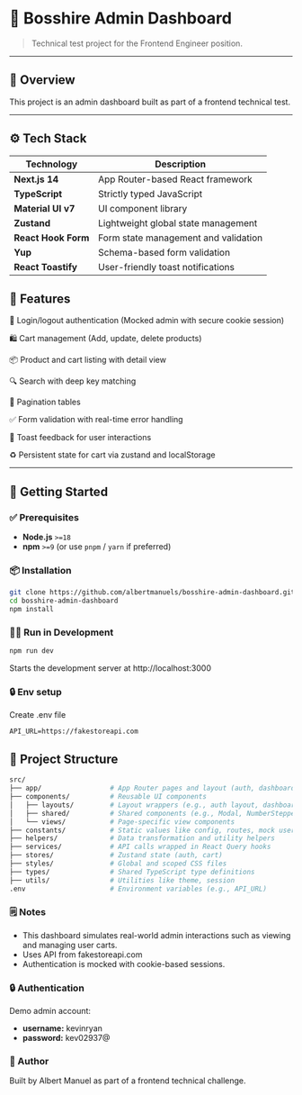 # 🧩 Bosshire Admin Dashboard

> Technical test project for the Frontend Engineer position.

---

## 📝 Overview

This project is an admin dashboard built as part of a frontend technical test.

---

## ⚙️ Tech Stack

| Technology       | Description                              |
|------------------|------------------------------------------|
| **Next.js 14**   | App Router-based React framework          |
| **TypeScript**   | Strictly typed JavaScript                |
| **Material UI v7** | UI component library     |
| **Zustand**      | Lightweight global state management      |
| **React Hook Form** | Form state management and validation   |
| **Yup**          | Schema-based form validation             |
| **React Toastify** | User-friendly toast notifications      |

## 🧪 Features
🔐 Login/logout authentication (Mocked admin with secure cookie session)

🛍️ Cart management (Add, update, delete products)

📦 Product and cart listing with detail view

🔍 Search with deep key matching

📄 Pagination tables

✅ Form validation with real-time error handling

🧾 Toast feedback for user interactions

♻️ Persistent state for cart via zustand and localStorage

---

## 🚀 Getting Started

### ✅ Prerequisites

- **Node.js** `>=18`
- **npm** `>=9` (or use `pnpm` / `yarn` if preferred)

### 📦 Installation

```bash
git clone https://github.com/albertmanuels/bosshire-admin-dashboard.git
cd bosshire-admin-dashboard
npm install
```

### 🏃‍♂️ Run in Development

```bash
npm run dev
```
Starts the development server at http://localhost:3000

### 🔒 Env setup
Create .env file
```env
API_URL=https://fakestoreapi.com
```

## 📁 Project Structure

```bash
src/
├── app/                 # App Router pages and layout (auth, dashboard)
├── components/          # Reusable UI components
│   ├── layouts/         # Layout wrappers (e.g., auth layout, dashboard layout)
│   ├── shared/          # Shared components (e.g., Modal, NumberStepper, SearchBar)
│   └── views/           # Page-specific view components
├── constants/           # Static values like config, routes, mock user
├── helpers/             # Data transformation and utility helpers
├── services/            # API calls wrapped in React Query hooks
├── stores/              # Zustand state (auth, cart)
├── styles/              # Global and scoped CSS files
├── types/               # Shared TypeScript type definitions
├── utils/               # Utilities like theme, session
.env                     # Environment variables (e.g., API_URL)
```

### 🗒️ Notes
- This dashboard simulates real-world admin interactions such as viewing and managing user carts.
- Uses API from fakestoreapi.com
- Authentication is mocked with cookie-based sessions.

### 🔒 Authentication
Demo admin account:

- **username:** kevinryan
- **password:** kev02937@

### 🙋 Author
Built by Albert Manuel as part of a frontend technical challenge.

